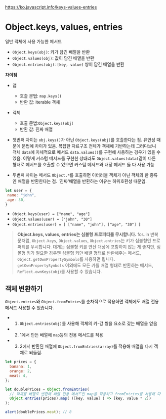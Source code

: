 https://ko.javascript.info/keys-values-entries

# Object.keys, values, entries
일반 객체에 사용 가능한 메서드
- `Object.keys(obj)`: 키가 담긴 배열을 반환
- `Object.values(obj)`: 값이 담긴 배열을 반환
- `Object.entries(obj)`: `[key, value]` 쌍이 담긴 배열을 반환

**차이점**
- 맵 
  - 호출 문법: `map.keys()`
  - 반환 값: iterable 객체
- 객체
  - 호출 문법:`Object.keys(obj)`
  - 반환 값: 진짜 배열
  
 - 첫번째 차이는 `obj.keys()`가 아닌 `Object.keys(obj)`를 호출한다는 점.
 유연성 때문에 문법에 차이가 있음. 복잡한 자료구조 전체가 객체에 기반하는데 그러다보니 객체 `data`에 자체적으로 메서드 `data.values()`를 구현해 사용하는 경우가 있을 수 있음.
 이렇게 커스텀 메서드를 구현한 상태라도 `Object.values(data)`같이 다른 형태로 메서드를 호출할 수 있으면 커스텀 메서드와 내장 메서드 둘 다 사용 가능
 
 - 두번째 차이는 메서드 `Object.*`를 호출하면 이터러블 객체가 아닌 객체의 한 종류인 배열을 반환한다는 점. '진짜'배열을 반환하는 이유는 하위호환성 때문임.
 ```javascript
 let user = {
  name: "john",
  age: 30,
 }
 ```
 - `Object.keys(user) = ["name", "age"]`
 - `Object.values(user) = ["john", "30"]`
 - `Object.entries(user) = [ ["name", "john"], ["age", "30"] ]`
 
 > **Object.keys, values, entries는 심볼형 프로퍼티를 무시합니다.**
> for..in 반복문처럼, `Object.keys`, `Object.values`, `Object.entries`는 키가 심볼형인 프로퍼티를 무시합니다.
> 대개는 심볼형 키를 연산 대상에 포함하지 않는 게 좋지만, 심볼형 키가 필요한 경우엔 심볼형 키만 배열 형태로 반환해주는 메서드, `Object.getOwnPropertySymbols`를 사용하면 됩니다. 
> `getOwnPropertySymbols` 이외에도 모든 키를 배열 형태로 반환하는 메서드, `Reflect.ownKeys(obj`)를 사용할 수 있습니다.

## 객체 변환하기
`Object.entries`와 `Object.fromEntries`를 순차적으로 적용하면 객체에도 배열 전용 메서드 사용할 수 있습니다.
- 1. `Object.entries(obj)`를 사용해 객체의 키-값 쌍을 요소로 갖는 배열을 얻음
- 2. 1에서 만든 배열에 `map`등의 전용 메서드를 적용
- 3. 2에서 반환된 배열에 `Object.fromEntries(array)`를 적용해 배열을 다시 객체로 되돌림.
```javascript
let prices = {
  banana: 1,
  orange: 2,
  meat: 4,
};

let doublePrices = Object.fromEntries(
  // 객체를 배열로 변환해 배열 전용 메서드인 map을 적용하고 fromEntries를 사용해 다시객체로 되돌림.
  Object.entries(prices).map( ([key, value] ) => [key, value * 2])
);

alert(doublePrices.meat); // 8
```
